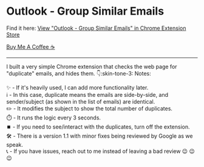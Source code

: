 # Outlook - Group Similar Emails

Find it here: [View "Outlook - Group Similar Emails" in Chrome Extension Store](https://chromewebstore.google.com/detail/outlook-group-similar-ema/iahhpiadcafgfoojcmnhbgmfgoejeopf)

[Buy Me A Coffee ☕](https://www.buymeacoffee.com/ianhalverson)

---

I built a very simple Chrome extension that checks the web page for "duplicate" emails, and hides them. :point_down::skin-tone-3:
Notes:

:sparkles: - If it's heavily used, I can add more functionality later.  
:information_source: - In this case, duplicate means the emails are side-by-side, and sender/subject (as shown in the list of emails) are identical.  
:pencil2: - It modifies the subject to show the total number of duplicates.  
:stopwatch: - It runs the logic every 3 seconds.  
⏹️ - If you need to see/interact with the duplicates, turn off the extension.  
:hammer_and_wrench: - There is a version 1.1 with minor fixes being reviewed by Google as we speak.  
:telephone_receiver: - If you have issues, reach out to me instead of leaving a bad review :wink: :wink: :wink:  
